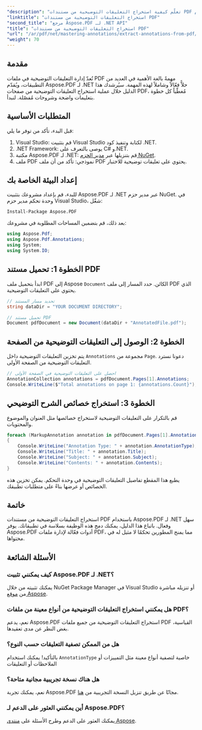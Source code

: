 ```yaml
---
"description": "تعلّم كيفية استخراج التعليقات التوضيحية من مستندات PDF باستخدام Aspose.PDF لـ .NET. يقدم هذا البرنامج التعليمي الشامل تعليمات مفصلة."
"linktitle": "استخراج التعليقات التوضيحية من مستندات PDF"
"second_title": "مرجع Aspose.PDF لـ .NET API"
"title": "استخراج التعليقات التوضيحية من مستندات PDF"
"url": "/ar/pdf/net/mastering-annotations/extract-annotations-from-pdf/"
"weight": 70
---
```


## مقدمة

تُعدّ إدارة التعليقات التوضيحية في ملفات PDF مهمةً بالغة الأهمية في العديد من التطبيقات، ويُقدّم Aspose.PDF لـ .NET حلاًّ فعّالاً وشاملاً لهذه المهمة. سيُرشدك هذا الدليل خلال عملية استخراج التعليقات التوضيحية من صفحات PDF، مُغطّياً كل خطوة بتعليمات واضحة وشروحات مُفصّلة. لنبدأ.

## المتطلبات الأساسية

قبل البدء، تأكد من توفر ما يلي:

1. Visual Studio: قم بتثبيت Visual Studio لكتابة وتنفيذ كود .NET.
2. .NET Framework: يوصى بالتعرف على C# و.NET.
3. مكتبة Aspose.PDF لـ .NET: قم بتنزيلها عبر [مدير الحزم NuGet](https://releases.aspose.com/pdf/net/).
4. ملف PDF نموذجي: تأكد من أن ملف PDF يحتوي على تعليقات توضيحية للاختبار.

## إعداد البيئة الخاصة بك

للبدء، قم بإعداد مشروعك بتثبيت Aspose.PDF لـ .NET عبر مدير حزم NuGet. في وحدة تحكم مدير حزم Visual Studio، شغّل:

```shell
Install-Package Aspose.PDF
```

بعد ذلك، قم بتضمين المساحات المطلوبة في مشروعك:

```csharp
using Aspose.Pdf;
using Aspose.Pdf.Annotations;
using System;
using System.IO;
```

## الخطوة 1: تحميل مستند PDF

ابدأ بتحميل ملف PDF إلى Aspose `Document` الكائن. حدد المسار إلى ملف PDF الذي يحتوي على التعليقات التوضيحية.

```csharp
// تحديد مسار المستند
string dataDir = "YOUR DOCUMENT DIRECTORY";

// تحميل مستند PDF
Document pdfDocument = new Document(dataDir + "AnnotatedFile.pdf");
```

## الخطوة 2: الوصول إلى التعليقات التوضيحية من الصفحة

يتم تخزين التعليقات التوضيحية داخل `Annotations` مجموعة من `Page`. دعونا نسترد التعليقات التوضيحية من الصفحة الأولى.

```csharp
// احصل على التعليقات التوضيحية في الصفحة الأولى
AnnotationCollection annotations = pdfDocument.Pages[1].Annotations;
Console.WriteLine($"Total annotations on page 1: {annotations.Count}");
```

## الخطوة 3: استخراج خصائص الشرح التوضيحي

قم بالتكرار على التعليقات التوضيحية لاستخراج خصائصها مثل العنوان والموضوع والمحتويات.

```csharp
foreach (MarkupAnnotation annotation in pdfDocument.Pages[1].Annotations)
{
    Console.WriteLine("Annotation Type: " + annotation.AnnotationType);
    Console.WriteLine("Title: " + annotation.Title);
    Console.WriteLine("Subject: " + annotation.Subject);
    Console.WriteLine("Contents: " + annotation.Contents);
}
```

يطبع هذا المقطع تفاصيل التعليقات التوضيحية في وحدة التحكم. يمكن تخزين هذه الخصائص أو عرضها بناءً على متطلبات تطبيقك.

## خاتمة

استخراج التعليقات التوضيحية من مستندات PDF باستخدام Aspose.PDF لـ .NET سهل وفعال. باتباع هذا الدليل، يمكنك دمج هذه الوظيفة بسلاسة في تطبيقاتك. يوفر Aspose.PDF أدوات فعّالة لإدارة ملفات PDF، مما يمنح المطورين تحكمًا لا مثيل له في محتواها.

## الأسئلة الشائعة

### كيف يمكنني تثبيت Aspose.PDF لـ .NET؟
يمكنك تثبيته من خلال NuGet Package Manager في Visual Studio أو تنزيله مباشرة من [موقع Aspose](https://releases.aspose.com/pdf/net/).

### هل يمكنني استخراج التعليقات التوضيحية من أنواع معينة من ملفات PDF؟
نعم، يدعم Aspose.PDF استخراج التعليقات التوضيحية من جميع ملفات PDF القياسية، بغض النظر عن مدى تعقيدها.

### هل من الممكن تصفية التعليقات حسب النوع؟
بالتأكيد! يمكنك استخدام `AnnotationType` خاصية لتصفية أنواع معينة مثل التمييزات أو الملاحظات أو التعليقات

### هل هناك نسخة تجريبية مجانية متاحة؟
نعم، يمكنك تجربة Aspose.PDF مجانًا عن طريق تنزيل النسخة التجريبية من [هنا](https://releases.aspose.com/).

### أين يمكنني العثور على الدعم لـ Aspose.PDF؟
يمكنك العثور على الدعم وطرح الأسئلة على [منتدى Aspose](https://forum.aspose.com/c/pdf/10).